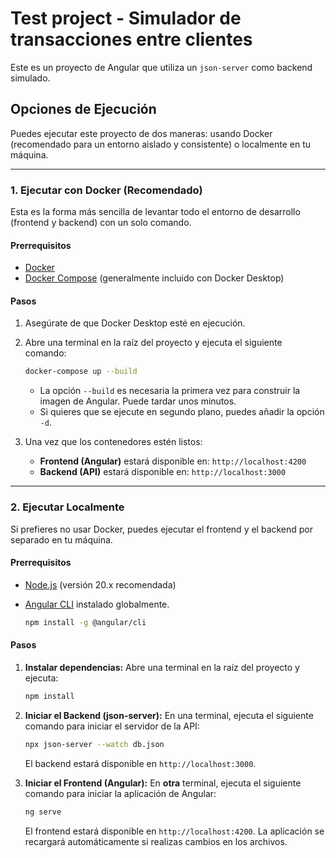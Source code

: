 # Test project - Simulador de transacciones entre clientes

Este es un proyecto de Angular que utiliza un `json-server` como backend simulado.

## Opciones de Ejecución

Puedes ejecutar este proyecto de dos maneras: usando Docker (recomendado para un entorno aislado y consistente) o localmente en tu máquina.

---

### 1. Ejecutar con Docker (Recomendado)

Esta es la forma más sencilla de levantar todo el entorno de desarrollo (frontend y backend) con un solo comando.

#### Prerrequisitos
*   [Docker](https://www.docker.com/products/docker-desktop/)
*   [Docker Compose](https://docs.docker.com/compose/install/) (generalmente incluido con Docker Desktop)

#### Pasos
1.  Asegúrate de que Docker Desktop esté en ejecución.
2.  Abre una terminal en la raíz del proyecto y ejecuta el siguiente comando:

    ```bash
    docker-compose up --build
    ```
    *   La opción `--build` es necesaria la primera vez para construir la imagen de Angular. Puede tardar unos minutos.
    *   Si quieres que se ejecute en segundo plano, puedes añadir la opción `-d`.

3.  Una vez que los contenedores estén listos:
    *   **Frontend (Angular)** estará disponible en: `http://localhost:4200`
    *   **Backend (API)** estará disponible en: `http://localhost:3000`

---

### 2. Ejecutar Localmente

Si prefieres no usar Docker, puedes ejecutar el frontend y el backend por separado en tu máquina.

#### Prerrequisitos
*   [Node.js](https://nodejs.org/) (versión 20.x recomendada)
*   [Angular CLI](https://angular.dev/tools/cli) instalado globalmente.

    ```bash
    npm install -g @angular/cli
    ```

#### Pasos
1.  **Instalar dependencias:**
    Abre una terminal en la raíz del proyecto y ejecuta:
    ```bash
    npm install
    ```

2.  **Iniciar el Backend (json-server):**
    En una terminal, ejecuta el siguiente comando para iniciar el servidor de la API:
    ```bash
    npx json-server --watch db.json
    ```
    El backend estará disponible en `http://localhost:3000`.

3.  **Iniciar el Frontend (Angular):**
    En **otra** terminal, ejecuta el siguiente comando para iniciar la aplicación de Angular:
    ```bash
    ng serve
    ```
    El frontend estará disponible en `http://localhost:4200`. La aplicación se recargará automáticamente si realizas cambios en los archivos.